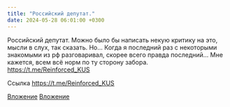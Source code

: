 ```yaml
---
title: "Российский депутат."
date: 2024-05-28 06:01:00 +0300
---
```


Российский депутат.
Можно было бы написать некую критику на это, мысли в слух, так сказать. Но... Когда я последний раз с некоторыми знакомыми из рф разговаривал, скорее всего правда последний...
Мне кажется, всем всё норм по ту сторону забора.
https://t.me/Reinforced_KUS

Ссылка
https://t.me/Reinforced_KUS

[Вложение](/assets/vk_photos/3/hfJUklb9MrE.jpg)
[Вложение](https://t.me/Reinforced_KUS)
